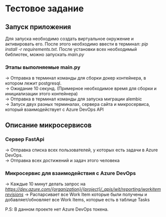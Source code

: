 # Тестовое задание

## Запуск приложения

Для запуска необходимо создать виртуальное окружение и активировать его.
После этого необходимо ввести в терминал: *pip install -r requirements.txt*.
После установки всех необходимый библиотек, можно запускать *main.py*

### Этапы выполняемые main.py
-> Отправка в терминал команды для сборки докер контейнера, в котором лежит postgresql.<br>
-> Ожидание 10 секунд. (Примерное необходимое время для сборки и инициализации этого контейнера)<br>
-> Отправка в терминал команды для запуска миграции alembic<br>
-> Запуск двух разных терминалах, сервера сайта и микросервиса, который взаимодействует с Azure DevOps API<br>

## Описание микросервисов

### Сервер FastApi

-> Отправка списка всех пользователей, у которых есть задачи в Azure DevOps. <br>
-> Отправка всех достижений и задач этого человека <br>

### Микросервис для взаимодействия с Azure DevOps

-> Каждые 10 минут делать запрос на *https://dev.azure.com/{organization}/{project}/_apis/wit/reporting/workitemrevisions*
-> Распарсивает все Work Item которые были получены и добавляет/обновляет все Work Items, которые есть в таблице Tasks

P.S: В данном проекте нет Azure DevOps токена.
